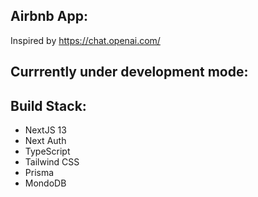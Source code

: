 ## Airbnb App:

Inspired by https://chat.openai.com/

## Currrently under development mode:

## Build Stack:

<ul>
<li>NextJS 13</li>
<li>Next Auth</li>
<li>TypeScript</li>
<li>Tailwind CSS</li>
<li>Prisma</li>
<li>MondoDB</li>
</ul>

<!--
## Demo Link

[CLICK HERE](https://chatgpt-messenger-anotheritdude.vercel.app) to see the app hosted on Vercel. -->

